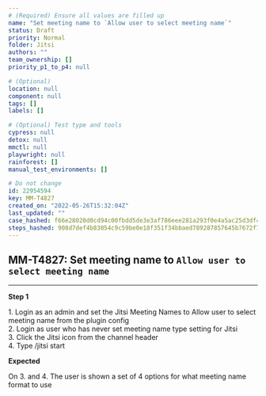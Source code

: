 ```yaml
---
# (Required) Ensure all values are filled up
name: "Set meeting name to `Allow user to select meeting name`"
status: Draft
priority: Normal
folder: Jitsi
authors: ""
team_ownership: []
priority_p1_to_p4: null

# (Optional)
location: null
component: null
tags: []
labels: []

# (Optional) Test type and tools
cypress: null
detox: null
mmctl: null
playwright: null
rainforest: []
manual_test_environments: []

# Do not change
id: 22954594
key: MM-T4827
created_on: "2022-05-26T15:32:04Z"
last_updated: ""
case_hashed: f66e28020d0cd94c00fbdd5de3e3af786eee281a293f0e4a5ac25d3df4a3a1f809cb8c40151bd52ac79e6830b6b8266f
steps_hashed: 908d7def4b83054c9c59be0e18f351f34bbaed789287857645b7672f737433d9d3b43faa15bc6454e798ad16909cc892
---
```


<!-- (Auto-generated) Based on frontmatter's "key" and "name" -->

## MM-T4827: Set meeting name to `Allow user to select meeting name`

---

**Step 1**

1\. Login as an admin and set the Jitsi Meeting Names to Allow user to select meeting name from the plugin config\
2\. Login as user who has never set meeting name type setting for Jitsi\
3\. Click the Jitsi icon from the channel header\
4\. Type /jitsi start

**Expected**

On 3. and 4. The user is shown a set of 4 options for what meeting name format to use

